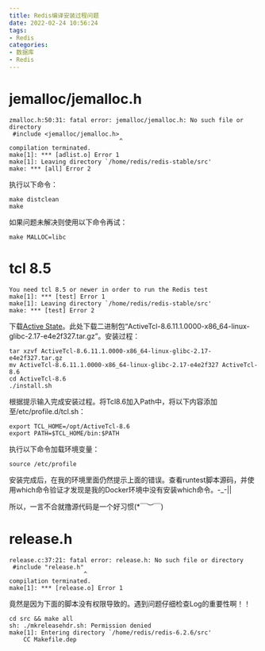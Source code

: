 ```yaml
---
title: Redis编译安装过程问题
date: 2022-02-24 10:56:24
tags:
- Redis
categories:
- 数据库
- Redis
---
```


# jemalloc/jemalloc.h

```Text
zmalloc.h:50:31: fatal error: jemalloc/jemalloc.h: No such file or directory
 #include <jemalloc/jemalloc.h>
                               ^
compilation terminated.
make[1]: *** [adlist.o] Error 1
make[1]: Leaving directory `/home/redis/redis-stable/src'
make: *** [all] Error 2
```

执行以下命令：

```Shell
make distclean
make
```

如果问题未解决则使用以下命令再试：

```Shell
make MALLOC=libc
```

# tcl 8.5

```Text
You need tcl 8.5 or newer in order to run the Redis test
make[1]: *** [test] Error 1
make[1]: Leaving directory `/home/redis/redis-stable/src'
make: *** [test] Error 2
```

下载[Active State](https://www.activestate.com/)。此处下载二进制包“ActiveTcl-8.6.11.1.0000-x86_64-linux-glibc-2.17-e4e2f327.tar.gz”。安装过程：

```Shell
tar xzvf ActiveTcl-8.6.11.1.0000-x86_64-linux-glibc-2.17-e4e2f327.tar.gz
mv ActiveTcl-8.6.11.1.0000-x86_64-linux-glibc-2.17-e4e2f327 ActiveTcl-8.6
cd ActiveTcl-8.6
./install.sh
```

根据提示输入完成安装过程。将Tcl8.6加入Path中，将以下内容添加至/etc/profile.d/tcl.sh：

```Shell
export TCL_HOME=/opt/ActiveTcl-8.6
export PATH=$TCL_HOME/bin:$PATH
```

执行以下命令加载环境变量：

```Shell
source /etc/profile
```

安装完成后，在我的环境里面仍然提示上面的错误。查看runtest脚本源码，并使用which命令验证才发现是我的Docker环境中没有安装which命令。-_-||

所以，一言不合就撸源代码是一个好习惯(*￣︶￣)

# release.h

```Text
release.c:37:21: fatal error: release.h: No such file or directory
 #include "release.h"
                     ^
compilation terminated.
make[1]: *** [release.o] Error 1
```

竟然是因为下面的脚本没有权限导致的。遇到问题仔细检查Log的重要性啊！！

```Text
cd src && make all
sh: ./mkreleasehdr.sh: Permission denied
make[1]: Entering directory `/home/redis/redis-6.2.6/src'
    CC Makefile.dep
```